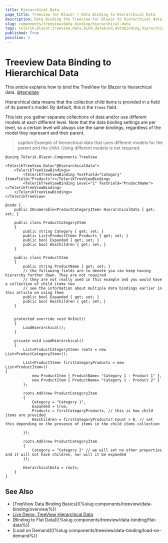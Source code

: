 ```yaml
---
title: Hierarchical Data
page_title: Treeview for Blazor | Data Binding to Hierarchical Data
description: Data Binding the Treeview for Blazor to hierarchical data
slug: components/treeview/data-binding/hierarchical-data
tags: telerik,blazor,treeview,data,bind,databind,databinding,hierarchical
published: True
position: 2
---
```


# Treeview Data Binding to Hierarchical Data

This article explains how to bind the TreeView for Blazor to hierarchical data. 
@[template](/_contentTemplates/treeview/basic-example.md#data-binding-basics-link)


Hierarchical data means that the collection child items is provided in a field of its parent's model. By default, this is the `Items` field.

This lets you gather separate collections of data and/or use different models at each different level. Note that the data binding settings are per level, so a certain level will always use the same bindings, regardless of the model they represent and their parent.

>caption Example of hierarchical data that uses different models for the parent and the child. Using different models is not required.

````CSHTML
@using Telerik.Blazor.Components.TreeView

<TelerikTreeView Data="@HierarchicalData">
	<TelerikTreeViewBindings>
		<TelerikTreeViewBinding TextField="Category" ItemsField="Products"></TelerikTreeViewBinding>
		<TelerikTreeViewBinding Level="1" TextField="ProductName"></TelerikTreeViewBinding>
	</TelerikTreeViewBindings>
</TelerikTreeView>

@code {
	public IEnumerable<ProductCategoryItem> HierarchicalData { get; set; }

	public class ProductCategoryItem
	{
		public string Category { get; set; }
		public List<ProductItem> Products { get; set; }
		public bool Expanded { get; set; }
		public bool HasChildren { get; set; }
	}

	public class ProductItem
	{
		public string ProductName { get; set; }
		// the following fields are to denote you can keep having hierarchy further down. They are not required
		// they are not really used in this example and you would have a collection of child items too
		// see the information about multiple data bindings earlier in this article on using them
		public bool Expanded { get; set; }
		public bool HasChildren { get; set; }
	}


	protected override void OnInit()
	{
		LoadHierarchical();
	}

	private void LoadHierarchical()
	{
		List<ProductCategoryItem> roots = new List<ProductCategoryItem>();

		List<ProductItem> firstCategoryProducts = new List<ProductItem>()
{
			new ProductItem { ProductName= "Category 1 - Product 1" },
			new ProductItem { ProductName= "Category 1 - Product 2" }
		};

		roots.Add(new ProductCategoryItem
		{
			Category = "Category 1",
			Expanded = true,
			Products = firstCategoryProducts, // this is how child items are provided
			HasChildren = firstCategoryProducts?.Count > 0, // set this depending on the presence of items in the child items collection

		});

		roots.Add(new ProductCategoryItem
		{
			Category = "Category 2" // we will set no other properties and it will not have children, nor will it be expanded
		});

		HierarchicalData = roots;
	}
}
````


## See Also

  * [TreeView Data Binding Basics]({%slug components/treeview/data-binding/overview%})
  * [Live Demo: TreeView Hierarchical Data](https://demos.telerik.com/blazor-ui/treeview/hierarchical-data)
  * [Binding to Flat Data]({%slug components/treeview/data-binding/flat-data%})
  * [Load on Demand]({%slug components/treeview/data-binding/load-on-demand%})

